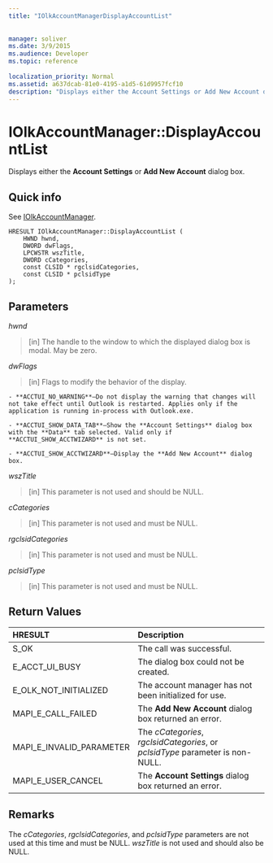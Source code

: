 ```yaml
---
title: "IOlkAccountManagerDisplayAccountList"
 
 
manager: soliver
ms.date: 3/9/2015
ms.audience: Developer
ms.topic: reference
 
localization_priority: Normal
ms.assetid: a637dcab-81e0-4195-a1d5-61d9957fcf10
description: "Displays either the Account Settings or Add New Account dialog box."
---
```


# IOlkAccountManager::DisplayAccountList

Displays either the **Account Settings** or **Add New Account** dialog box. 
  
## Quick info

See [IOlkAccountManager](iolkaccountmanager.md).
  
```
HRESULT IOlkAccountManager::DisplayAccountList ( 
    HWND hwnd,
    DWORD dwFlags,
    LPCWSTR wszTitle,
    DWORD cCategories,
    const CLSID * rgclsidCategories,
    const CLSID * pclsidType
);

```

## Parameters

 _hwnd_
  
> [in] The handle to the window to which the displayed dialog box is modal. May be zero.
    
 _dwFlags_
  
> [in] Flags to modify the behavior of the display. 
    
    - **ACCTUI_NO_WARNING**—Do not display the warning that changes will not take effect until Outlook is restarted. Applies only if the application is running in-process with Outlook.exe.
    
    - **ACCTUI_SHOW_DATA_TAB**—Show the **Account Settings** dialog box with the **Data** tab selected. Valid only if **ACCTUI_SHOW_ACCTWIZARD** is not set. 
    
    - **ACCTUI_SHOW_ACCTWIZARD**—Display the **Add New Account** dialog box. 
    
 _wszTitle_
  
> [in] This parameter is not used and should be NULL.
    
 _cCategories_
  
> [in] This parameter is not used and must be NULL. 
    
 _rgclsidCategories_
  
> [in] This parameter is not used and must be NULL.
    
 _pclsidType_
  
> [in] This parameter is not used and must be NULL.
    
## Return Values

|**HRESULT**|**Description**|
|:-----|:-----|
|S_OK  <br/> |The call was successful.  <br/> |
|E_ACCT_UI_BUSY  <br/> |The dialog box could not be created.  <br/> |
|E_OLK_NOT_INITIALIZED  <br/> |The account manager has not been initialized for use.  <br/> |
|MAPI_E_CALL_FAILED  <br/> |The **Add New Account** dialog box returned an error.  <br/> |
|MAPI_E_INVALID_PARAMETER  <br/> |The  _cCategories_,  _rgclsidCategories_, or  _pclsidType_ parameter is non-NULL.  <br/> |
|MAPI_E_USER_CANCEL  <br/> |The **Account Settings** dialog box returned an error.  <br/> |
   
## Remarks

The  _cCategories_,  _rgclsidCategories_, and  _pclsidType_ parameters are not used at this time and must be NULL.  _wszTitle_ is not used and should also be NULL. 
  

